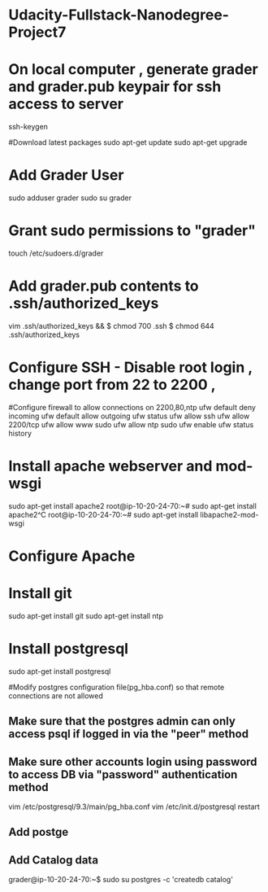 # Udacity-Fullstack-Nanodegree-Project7


# On local computer , generate grader and grader.pub keypair for ssh access to server
ssh-keygen

#Download latest packages
sudo apt-get update
sudo apt-get upgrade

# Add Grader User
sudo adduser grader
sudo su grader
# Grant sudo permissions to "grader"
touch /etc/sudoers.d/grader

# Add grader.pub contents to .ssh/authorized_keys
vim .ssh/authorized_keys && <add public key contents>
$ chmod 700 .ssh
$ chmod 644 .ssh/authorized_keys

# Configure SSH - Disable root login , change port from 22 to 2200 , 
#Configure firewall to allow connections on 2200,80,ntp
ufw default deny incoming
ufw default allow outgoing
ufw status
ufw allow ssh
ufw allow 2200/tcp
ufw allow www
sudo ufw allow ntp
sudo ufw enable
ufw status
history

# Install apache webserver and mod-wsgi
sudo apt-get install apache2
root@ip-10-20-24-70:~# sudo apt-get install apache2^C
root@ip-10-20-24-70:~# sudo apt-get install libapache2-mod-wsgi

# Configure Apache
# Install git 
sudo apt-get install git
sudo apt-get install ntp
# Install postgresql
sudo apt-get install postgresql

#Modify postgres configuration file(pg_hba.conf) so that remote connections are not allowed
## Make sure that the postgres admin can only access psql if logged in via the "peer" method 
## Make sure other accounts login using password to access DB via "password" authentication method

vim /etc/postgresql/9.3/main/pg_hba.conf 
vim /etc/init.d/postgresql restart

## Add postge

## Add Catalog data
grader@ip-10-20-24-70:~$ sudo su postgres -c 'createdb catalog'
